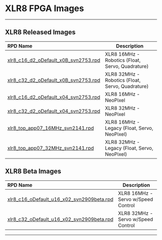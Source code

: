 # XLR8 FPGA Images
<hr>

## XLR8 Released Images

| RPD Name                                | Description     |
|:----------------------------------------|-----------------|
[xlr8_c16_d2_oDefault_x0B_svn2753.rpd](https://github.com/AloriumTechnology/Alorium_FPGA_Images/blob/master/xlr8/xlr8_c16_d2_oDefault_x0B_svn2753.rpd) | XLR8 16MHz - Robotics (Float, Servo, Quadrature)|
[xlr8_c32_d2_oDefault_x0B_svn2753.rpd](https://github.com/AloriumTechnology/Alorium_FPGA_Images/blob/master/xlr8/xlr8_c32_d2_oDefault_x0B_svn2753.rpd) | XLR8 32MHz - Robotics (Float, Servo, Quadrature) |	
[xlr8_c16_d2_oDefault_x04_svn2753.rpd](https://github.com/AloriumTechnology/Alorium_FPGA_Images/blob/master/xlr8/xlr8_c16_d2_oDefault_x04_svn2753.rpd) | XLR8 16MHz - NeoPixel |
[xlr8_c32_d2_oDefault_x04_svn2753.rpd](https://github.com/AloriumTechnology/Alorium_FPGA_Images/blob/master/xlr8/xlr8_c32_d2_oDefault_x04_svn2753.rpd) | XLR8 32MHz - NeoPixel |		
[xlr8_top_app07_16MHz_svn2141.rpd](https://github.com/AloriumTechnology/Alorium_FPGA_Images/blob/master/xlr8/xlr8_top_app07_16MHz_svn2141.rpd) | XLR8 16MHz - Legacy (Float, Servo, NeoPixel) |		
[xlr8_top_app07_32MHz_svn2141.rpd](https://github.com/AloriumTechnology/Alorium_FPGA_Images/blob/master/xlr8/xlr8_top_app07_32MHz_svn2141.rpd) | XLR8 32MHz - Legacy (Float, Servo, NeoPixel)|	

## XLR8 Beta Images

| RPD Name                                | Description     |
|:----------------------------------------|-----------------|
|[xlr8_c16_oDefault_u16_x02_svn2909beta.rpd](https://github.com/AloriumTechnology/XLR8BetaImages/blob/master/xlr8_c16_oDefault_u16_x02_svn2909beta.rpd)| XLR8 16MHz - Servo w/Speed Control |
|[xlr8_c32_oDefault_u16_x02_svn2909beta.rpd](https://github.com/AloriumTechnology/XLR8BetaImages/blob/master/xlr8_c32_oDefault_u16_x02_svn2909beta.rpd)| XLR8 32MHz - Servo w/Speed Control |


<hr>